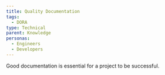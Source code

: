 ```yaml
---
title: Quality Documentation
tags:
  - DORA
type: Technical
parent: Knowledge
personas:
  - Engineers
  - Developers
---
```


Good documentation is essential for a project to be successful.
